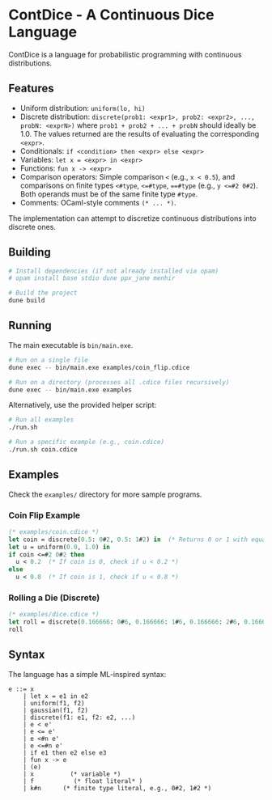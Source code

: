 # ContDice - A Continuous Dice Language

ContDice is a language for probabilistic programming with continuous distributions.

## Features

- Uniform distribution: `uniform(lo, hi)`
- Discrete distribution: `discrete(prob1: <expr1>, prob2: <expr2>, ..., probN: <exprN>)` where `prob1 + prob2 + ... + probN` should ideally be 1.0. The values returned are the results of evaluating the corresponding `<expr>`.
- Conditionals: `if <condition> then <expr> else <expr>`
- Variables: `let x = <expr> in <expr>`
- Functions: `fun x -> <expr>`
- Comparison operators: Simple comparison `<` (e.g., `x < 0.5`), and comparisons on finite types `<#type`, `<=#type`, `==#type` (e.g., `y <=#2 0#2`). Both operands must be of the same finite type `#type`.
- Comments: OCaml-style comments `(* ... *)`.

The implementation can attempt to discretize continuous distributions into discrete ones.

## Building

```bash
# Install dependencies (if not already installed via opam)
# opam install base stdio dune ppx_jane menhir

# Build the project
dune build
```

## Running

The main executable is `bin/main.exe`.

```bash
# Run on a single file
dune exec -- bin/main.exe examples/coin_flip.cdice

# Run on a directory (processes all .cdice files recursively)
dune exec -- bin/main.exe examples
```

Alternatively, use the provided helper script:

```bash
# Run all examples
./run.sh

# Run a specific example (e.g., coin.cdice)
./run.sh coin.cdice
```

## Examples

Check the `examples/` directory for more sample programs.

### Coin Flip Example

```ocaml
(* examples/coin.cdice *)
let coin = discrete(0.5: 0#2, 0.5: 1#2) in  (* Returns 0 or 1 with equal probability *)
let u = uniform(0.0, 1.0) in
if coin <=#2 0#2 then
  u < 0.2  (* If coin is 0, check if u < 0.2 *)
else
  u < 0.8  (* If coin is 1, check if u < 0.8 *)
```

### Rolling a Die (Discrete)

```ocaml
(* examples/dice.cdice *)
let roll = discrete(0.166666: 0#6, 0.166666: 1#6, 0.166666: 2#6, 0.166666: 3#6, 0.166666: 4#6, 0.166666: 5#6) in
roll
```

## Syntax

The language has a simple ML-inspired syntax:

```
e ::= x
    | let x = e1 in e2
    | uniform(f1, f2)
    | gaussian(f1, f2)
    | discrete(f1: e1, f2: e2, ...)
    | e < e'
    | e <= e'
    | e <#n e'
    | e <=#n e'
    | if e1 then e2 else e3
    | fun x -> e
    | (e)
    | x          (* variable *)
    | f           (* float literal* )
    | k#n      (* finite type literal, e.g., 0#2, 1#2 *)
```